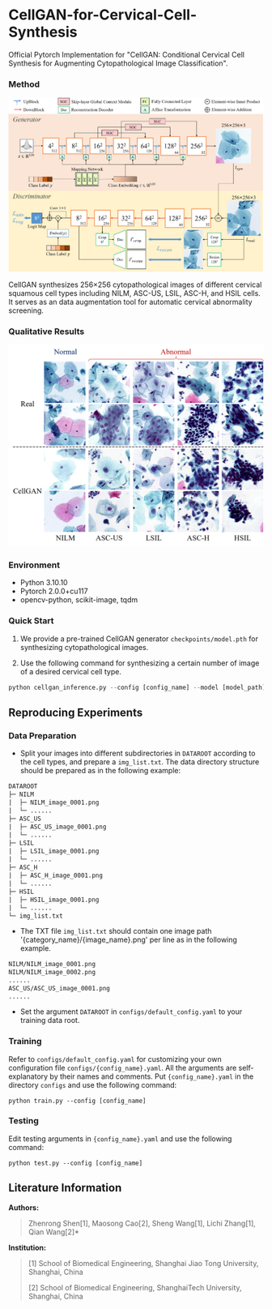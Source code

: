 # CellGAN-for-Cervical-Cell-Synthesis
Official Pytorch Implementation for "CellGAN: Conditional Cervical Cell Synthesis for Augmenting Cytopathological Image Classification". 

### Method
![Overview of CellGAN](/figures/overview.png "Overview of CellGAN")

CellGAN synthesizes 256×256 cytopathological images of different cervical squamous cell types including NILM, ASC-US, LSIL, ASC-H, and HSIL cells. It serves as an data augmentation tool for automatic cervical abnormality screening.

### Qualitative Results
![Visualization Results](/figures/results.png "Visualization Results")

### Environment
- Python 3.10.10
- Pytorch 2.0.0+cu117
- opencv-python, scikit-image, tqdm

### Quick Start

1. We provide a pre-trained CellGAN generator `checkpoints/model.pth` for synthesizing cytopathological images.

2. Use the following command for synthesizing a certain number of image of a desired cervical cell type.

```python
python cellgan_inference.py --config [config_name] --model [model_path] --output_dir [directory to save generated images] --cell_type [desired cell type] --data_num [number of generated images]
```

## Reproducing Experiments
### Data Preparation
- Split your images into different subdirectories in `DATAROOT` according to the cell types, and prepare a `img_list.txt`. The data directory structure should be prepared as in the following example: 

```
DATAROOT
├─ NILM
|  ├─ NILM_image_0001.png
|  └─ ......
├─ ASC_US
|  ├─ ASC_US_image_0001.png
|  └─ ......
├─ LSIL
|  ├─ LSIL_image_0001.png
|  └─ ......
├─ ASC_H
|  ├─ ASC_H_image_0001.png
|  └─ ......
├─ HSIL
|  ├─ HSIL_image_0001.png
|  └─ ......
└─ img_list.txt
```

- The TXT file `img_list.txt` should contain one image path '{category_name}/{image_name}.png' per line as in the following example.

```
NILM/NILM_image_0001.png
NILM/NILM_image_0002.png
......
ASC_US/ASC_US_image_0001.png
......
```

- Set the argument `DATAROOT` in `configs/default_config.yaml` to your training data root. 

### Training
Refer to `configs/default_config.yaml` for customizing your own configuration file `configs/{config_name}.yaml`. All the arguments are self-explanatory by their names and comments. Put `{config_name}.yaml` in the directory `configs` and use the following command:

```
python train.py --config [config_name]
```

### Testing
Edit testing arguments in `{config_name}.yaml` and use the following command:

```
python test.py --config [config_name]
```

## Literature Information
**Authors:**   
> Zhenrong Shen[1], Maosong Cao[2], Sheng Wang[1], Lichi Zhang[1], Qian Wang[2]*
> 
**Institution:**
> [1] School of Biomedical Engineering, Shanghai Jiao Tong University, Shanghai, China
> 
> [2] School of Biomedical Engineering, ShanghaiTech University, Shanghai, China
